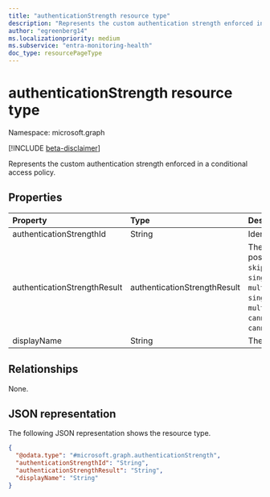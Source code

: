 ```yaml
---
title: "authenticationStrength resource type"
description: "Represents the custom authentication strength enforced in a conditional access policy."
author: "egreenberg14"
ms.localizationpriority: medium
ms.subservice: "entra-monitoring-health"
doc_type: resourcePageType
---
```


# authenticationStrength resource type

Namespace: microsoft.graph

[!INCLUDE [beta-disclaimer](../../includes/beta-disclaimer.md)]

Represents the custom authentication strength enforced in a conditional access policy. 

## Properties
|Property|Type|Description|
|:---|:---|:---|
|authenticationStrengthId|String|Identifier of the authentication strength.|
|authenticationStrengthResult|authenticationStrengthResult|The result of the authentication strength. The possible values are: `notSet`, `skippedForProofUp`, `satisfied`, `singleChallengeRequired`, `multipleChallengesRequired`, `singleRegistrationRequired`, `multipleRegistrationsRequired`, `cannotSatisfyDueToCombinationConfiguration`, `cannotSatisfy`, `unknownFutureValue`.|
|displayName|String|The name of the authentication strength.|

## Relationships
None.

## JSON representation
The following JSON representation shows the resource type.
<!-- {
  "blockType": "resource",
  "@odata.type": "microsoft.graph.authenticationStrength"
}
-->
``` json
{
  "@odata.type": "#microsoft.graph.authenticationStrength",
  "authenticationStrengthId": "String",
  "authenticationStrengthResult": "String",
  "displayName": "String"
}
```

